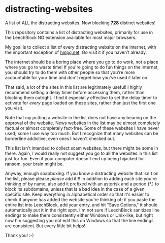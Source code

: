 # distracting-websites
A list of ALL the distracting websites.  Now blocking **728** distinct websites!

This repository contains a list of distracting websites, primarily for use in the LeechBlock NG extension available for most major browsers.

My goal is to collect a list of every distracting website on the internet, with the important exception of [hmpg.net](http://hmpg.net).  Go visit it if you haven't already.

The internet should be a boring place where you go to do work, not a place where you go to waste time!  If you're going to do fun things on the internet, you should try to do them with other people so that you're more accountable for your time and don't regret how you've used it later on.

That said, a lot of the sites in this list are legitimately useful!  I highly recommend setting a delay timer before accessing them, rather than blocking them outright.  I find it especially effective to set the delay timer to activate for *every* page loaded on these sites, rather than just the first one you visit.

Note that my putting a website in the list does not have any bearing on the approval of the website.  News websites in the list may be almost completely factual or almost completely fact-free.  Some of these websites I have never used; some I use way too much.  But I recognize that many websites can be borderline addictive, even ones I haven't checked out.

This list isn't intended to collect scam websites, but there might be some in there.  Again, I would really not suggest you go to all the websites in this list just for fun.  Even if your computer doesn't end up being hijacked for ransom, your brain might be.

Anyway, enough soapboxing.  If you know a distracting website that isn't on the list, please please _please_ add it!!!  In addition to adding each site you're thinking of by name, also add it prefixed with an asterisk and a period (\*.) to block its subdomains, unless that is a bad idea in the case of a given specific site.  Keep everything in alphabetical order so that it's easier to check if anyone has added the website you're thinking of; if you paste the entire list into LeechBlock, add your entry, and hit "Save Options," it should automatically put it in the right spot.  I'm not sure if LeechBlock sanitizes line endings to make them consistently either Windows or Unix-like, but right now I'm suggesting you not edit this on Windows so that the line endings are consistent.  But every little bit helps!

Thank you!  :-)
